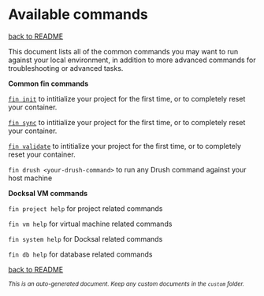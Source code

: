 # Available commands
[back to README](../../README.md)

This document lists all of the common commands you may want to run against your local environment, in addition to more advanced commands for troubleshooting or advanced tasks.

**Common fin commands**

[```fin init```](INIT.md) to intitialize your project for the first time, or to completely reset your container.

[```fin sync```](SYNC.md) to intitialize your project for the first time, or to completely reset your container.

[```fin validate```](VALIDATE.md) to intitialize your project for the first time, or to completely reset your container.

```fin drush <your-drush-command>``` to run any Drush command against your host machine

**Docksal VM commands**

```fin project help``` for project related commands

```fin vm help``` for virtual machine related commands

```fin system help``` for Docksal related commands

```fin db help``` for database related commands

[back to README](../../README.md)

*<small>This is an auto-generated document. Keep any custom documents in the ```custom``` folder.</small>*
